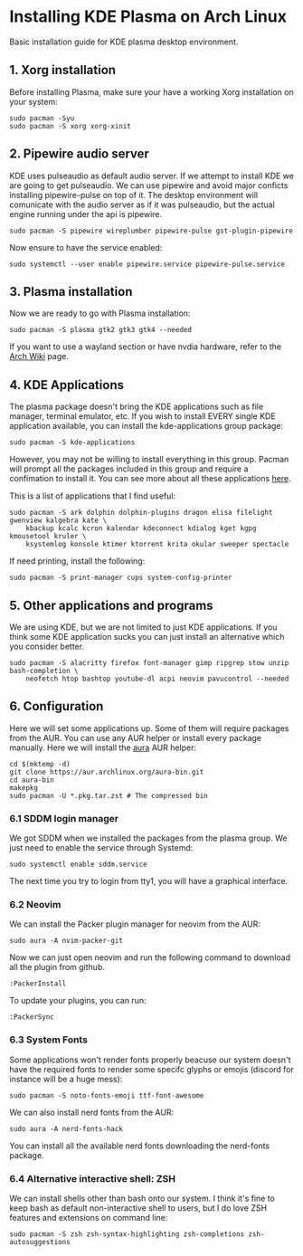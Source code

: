 # Installing KDE Plasma on Arch Linux

Basic installation guide for KDE plasma desktop environment.

## 1. Xorg installation

Before installing Plasma, make sure your have a working Xorg installation on your system:

```
sudo pacman -Syu
sudo pacman -S xorg xorg-xinit
```

## 2. Pipewire audio server

KDE uses pulseaudio as default audio server. If we attempt to install KDE we are going to get
pulseaudio. We can use pipewire and avoid major conficts installing pipewire-pulse on top of it.
The desktop environment will comunicate with the audio server as if it was pulseaudio, but the
actual engine running under the api is pipewire.

```
sudo pacman -S pipewire wireplumber pipewire-pulse gst-plugin-pipewire
```
Now ensure to have the service enabled:

```
sudo systemctl --user enable pipewire.service pipewire-pulse.service
```

## 3. Plasma installation

Now we are ready to go with Plasma installation:

```
sudo pacman -S plasma gtk2 gtk3 gtk4 --needed
```

If you want to use a wayland section or have nvdia hardware, refer to the
[Arch Wiki](https://wiki.archlinux.org/title/KDE) page.

## 4. KDE Applications

The plasma package doesn't bring the KDE applications such as file manager, terminal emulator, etc.
If you wish to install EVERY single KDE application available, you can install the kde-applications
group package:

```
sudo pacman -S kde-applications
```

However, you may not be willing to install everything in this group. Pacman will prompt all the
packages included in this group and require a confimation to install it. You can see more about
all these applications [here](https://archlinux.org/groups/x86_64/kde-applications).

This is a list of applications that I find useful:

```
sudo pacman -S ark dolphin dolphin-plugins dragon elisa filelight gwenview kalgebra kate \
    kbackup kcalc kcron kalendar kdeconnect kdialog kget kgpg kmousetool kruler \
    ksystemlog konsole ktimer ktorrent krita okular sweeper spectacle
```

If need printing, install the following:

```
sudo pacman -S print-manager cups system-config-printer
```

## 5. Other applications and programs

We are using KDE, but we are not limited to just KDE applications. If you think some KDE
application sucks you can just install an alternative which you consider better.

```
sudo pacman -S alacritty firefox font-manager gimp ripgrep stow unzip bash-completion \
    neofetch htop bashtop youtube-dl acpi neovim pavucontrol --needed
```

## 6. Configuration

Here we will set some applications up. Some of them will require packages from the AUR. You can
use any AUR helper or install every package manually. Here we will install the
[aura](https://github.com/fosskers/aura) AUR helper:

```
cd $(mktemp -d)
git clone https://aur.archlinux.org/aura-bin.git
cd aura-bin
makepkg
sudo pacman -U *.pkg.tar.zst # The compressed bin
```

### 6.1 SDDM login manager
We got SDDM when we installed the packages from the plasma group. We just need to enable the
service through Systemd:

```
sudo systemctl enable sddm.service
```

The next time you try to login from tty1, you will have a graphical interface.

### 6.2 Neovim
We can install the Packer plugin manager for neovim from the AUR:

```
sudo aura -A nvim-packer-git
```

Now we can just open neovim and run the following command to download all the plugin from github.

```
:PackerInstall
```

To update your plugins, you can run:

```
:PackerSync
```

### 6.3 System Fonts

Some applications won't render fonts properly beacuse our system doesn't have the required fonts
to render some specifc glyphs or emojis (discord for instance will be a huge mess):

```
sudo pacman -S noto-fonts-emoji ttf-font-awesome
```

We can also install nerd fonts from the AUR:

```
sudo aura -A nerd-fonts-hack
```

You can install all the available nerd fonts downloading the nerd-fonts package.

### 6.4 Alternative interactive shell: ZSH

We can install shells other than bash onto our system. I think it's fine to keep bash as default
non-interactive shell to users, but I do love ZSH features and extensions on command line:

```
sudo pacman -S zsh zsh-syntax-highlighting zsh-completions zsh-autosuggestions
```
